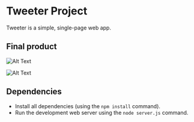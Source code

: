 # Tweeter Project

Tweeter is a simple, single-page web app.

## Final product

![Alt Text](https://github.com/tofi-124/tinyapp/blob/master/docs/11.gif)

![Alt Text](https://github.com/tofi-124/tinyapp/blob/master/docs/22.gif)

## Dependencies

- Install all dependencies (using the `npm install` command).
- Run the development web server using the `node server.js` command.

